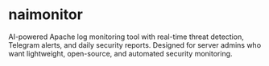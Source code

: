 # naimonitor
AI-powered Apache log monitoring tool with real-time threat detection, Telegram alerts, and daily security reports. Designed for server admins who want lightweight, open-source, and automated security monitoring.
